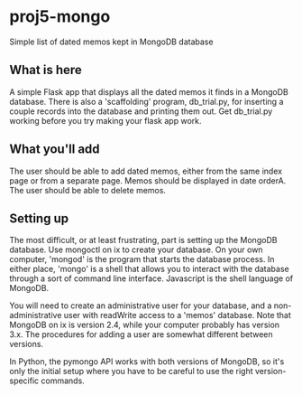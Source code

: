 # proj5-mongo
Simple list of dated memos kept in MongoDB database

## What is here

A simple Flask app that displays all the dated memos it finds in a MongoDB database.
There is also a 'scaffolding' program, db_trial.py, for inserting a couple records into the database 
and printing them out.  Get db_trial.py working before you try making your flask app work. 

## What you'll add 

The user should be able to add dated memos, either from the same index page or from a separate page. 
Memos should be displayed in date orderA. 
The user should be able to delete memos. 

## Setting up

The most difficult, or at least frustrating, part is setting up the MongoDB database.  Use mongoctl on ix to create
your database.  On your own computer, 'mongod' is the program that starts the database process.  In either place, 
'mongo' is a shell that allows you to interact with the database through a sort of command line interface.  Javascript is 
the shell language of MongoDB. 

You will need to create an administrative user for your database, and a non-administrative user with readWrite access to a
'memos' database.  Note that MongoDB on ix is version 2.4, while your computer probably has version 3.x.  The procedures for
adding a user are somewhat different between versions. 

In Python, the pymongo API works with both versions of MongoDB, so it's only the initial setup where you have to be 
careful to use the right version-specific commands. 

